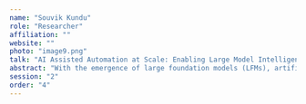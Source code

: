 ```yaml
---
name: "Souvik Kundu"
role: "Researcher"
affiliation: ""
website: ""
photo: "image9.png"
talk: "AI Assisted Automation at Scale: Enabling Large Model Intelligence at Small Scale Devices"
abstract: "With the emergence of large foundation models (LFMs), artificial intelligence (AI) has found its use-cases in various automation tasks across multiple modalities. With this increasing surge of AI assistance, there has been increasing demand for deployment of these models at the edge including AI personal computers (AIPCs) and mobile devices. However, these deployments at scale face a fundamental challenge of deploying large models on a small computation and memory budget. Additionally, various AI assisted tasks like long context reasoning require additional memory overhead of long prefix storage. The problem further intensifies with the emergence of agents where critical thinking may often require assistance from multiple LFMs. Towards mitigating these roadblocks this talk will focus on two major classes of solutions: (1) efficient and scalable optimizations for LFMs: to reduce their latency and improve operation throughput during autoregressive inference while maintaining their down-stream task performance; and (2) enable improved capabilities via post-training optimizations: to improve a model's long context understanding beyond its training effective receptive field. In specific, we empirically demonstrate the long context understanding improvement for the Mamba state space models (SSMs) by up to orders of magnitude, that too without any training requirements of the pre-trained weights."
session: "2"
order: "4"
---
```

